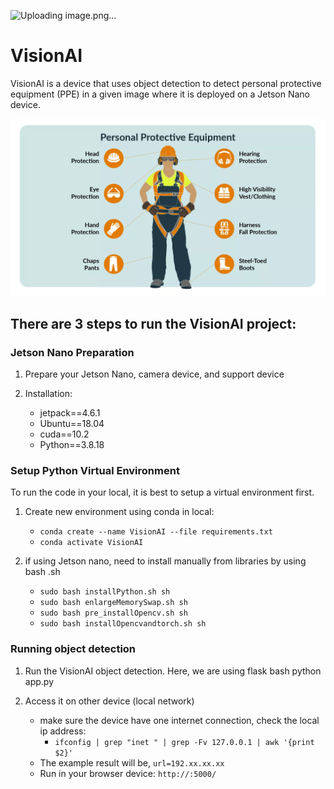 ![Uploading image.png…]()

# VisionAI
VisionAI is a device that uses object detection to detect personal protective equipment (PPE) in a given image where it is deployed on a Jetson Nano device.

![alt text](ppe.png)

## There are 3 steps to run the VisionAI project:

### Jetson Nano Preparation 
1. Prepare your Jetson Nano, camera device, and support device 

2. Installation:
   - jetpack==4.6.1
   - Ubuntu==18.04
   - cuda==10.2
   - Python==3.8.18

### Setup Python Virtual Environment 
To run the code in your local, it is best to setup a virtual environment first. 

1. Create new environment using conda in local:
   - `conda create --name VisionAI --file requirements.txt`
   - `conda activate VisionAI`

2. if using Jetson nano, need to install manually from libraries by using bash .sh
   - `sudo bash installPython.sh sh`
   - `sudo bash enlargeMemorySwap.sh sh`
   - `sudo bash pre_installOpencv.sh sh`
   - `sudo bash installOpencvandtorch.sh sh`

### Running object detection 
1. Run the VisionAI object detection. Here, we are using flask bash python app.py

2. Access it on other device (local network)
   - make sure the device have one internet connection, check the local ip address:
     - `ifconfig | grep "inet " | grep -Fv 127.0.0.1 | awk '{print $2}'`
   - The example result will be, `url=192.xx.xx.xx`
   - Run in your browser device: `http://:5000/`
